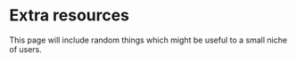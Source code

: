 # Extra resources

This page will include random things which might be useful to a small niche of users.

